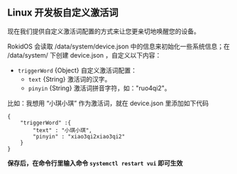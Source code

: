 ## Linux 开发板自定义激活词

现在我们提供自定义激活词配置的方式来让您更亲切地唤醒您的设备。

RokidOS 会读取 /data/system/device.json 中的信息来初始化一些系统信息；在 /data/system/ 下创建 device.json ，自定义以下内容：

- `triggerWord` {Object} 自定义激活词配置：
   - `text` {String} 激活词的汉字。
   - `pinyin` {String} 激活词拼音字符，如："ruo4qi2"。

比如：我想用 “小琪小琪” 作为激活词，就在 device.json 里添加如下代码
```
{
	"triggerWord" :{
		"text" : "小琪小琪",
		"pinyin" : "xiao3qi2xiao3qi2"
	}	
}
```
**保存后，在命令行里输入命令 `systemctl restart vui` 即可生效**
